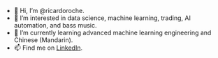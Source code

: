 - 👋 Hi, I’m @ricardoroche.
- 👀 I’m interested in data science, machine learning, trading, AI automation, and bass music.
- 🌱 I’m currently learning advanced machine learning engineering and Chinese (Mandarin).
- 📫 Find me on [LinkedIn](https://linkedin.com/in/reroche).

<!---
ricardoroche/ricardoroche is a ✨ special ✨ repository because its `README.md` (this file) appears on your GitHub profile.
You can click the Preview link to take a look at your changes.
--->
